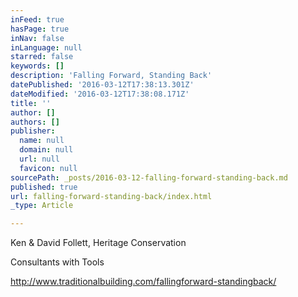 ```yaml
---
inFeed: true
hasPage: true
inNav: false
inLanguage: null
starred: false
keywords: []
description: 'Falling Forward, Standing Back'
datePublished: '2016-03-12T17:38:13.301Z'
dateModified: '2016-03-12T17:38:08.171Z'
title: ''
author: []
authors: []
publisher:
  name: null
  domain: null
  url: null
  favicon: null
sourcePath: _posts/2016-03-12-falling-forward-standing-back.md
published: true
url: falling-forward-standing-back/index.html
_type: Article

---
```

Ken & David Follett, Heritage Conservation

Consultants with Tools

http://www.traditionalbuilding.com/fallingforward-standingback/